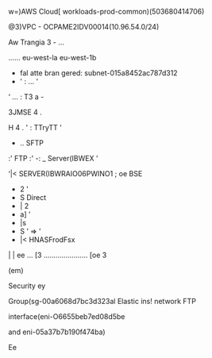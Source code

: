 ﻿w=)AWS Cloud[ workloads-prod-common)(503680414706)

@3)VPC - OCPAME2IDV00014(10.96.54.0/24)

Aw Trangia 3 - ...

...... eu-west-la eu-west-1b

- fal atte bran gered: subnet-015a8452ac787d312
- ' : ... '

‘ ... : T3 a -

3JMSE 4 .

H 4 . ' : TTryTT '

- .. SFTP

:' FTP :' -: \_ Server(IBWEX '

‘|< SERVER(IBWRAIO06PWINO1 ; oe BSE

- 2 '
- S Direct
- | 2
- a] '
- |s
- S ’ => '
- |< HNASFrodFsx

| | ee ... [3 ...................... [oe 3

(em)

Security ey

Group(sg-00a6068d7bc3d323al Elastic ins! network FTP

interface(eni-O6655beb7ed08d5be

and
eni-05a37b7b190f474ba)

Ee
